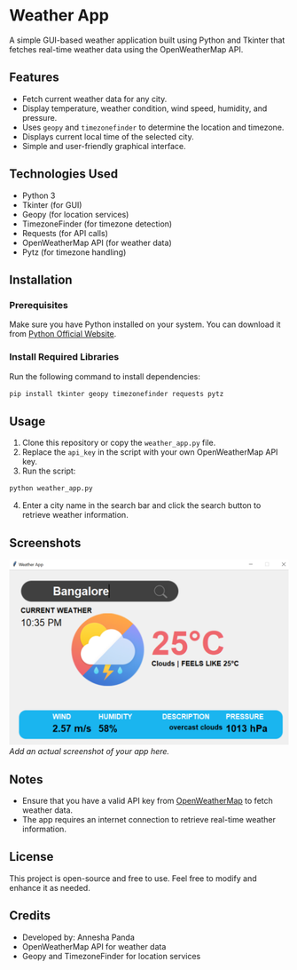 # Weather App

A simple GUI-based weather application built using Python and Tkinter that fetches real-time weather data using the OpenWeatherMap API.

## Features

- Fetch current weather data for any city.
- Display temperature, weather condition, wind speed, humidity, and pressure.
- Uses `geopy` and `timezonefinder` to determine the location and timezone.
- Displays current local time of the selected city.
- Simple and user-friendly graphical interface.

## Technologies Used

- Python 3
- Tkinter (for GUI)
- Geopy (for location services)
- TimezoneFinder (for timezone detection)
- Requests (for API calls)
- OpenWeatherMap API (for weather data)
- Pytz (for timezone handling)

## Installation

### Prerequisites
Make sure you have Python installed on your system. You can download it from [Python Official Website](https://www.python.org/).

### Install Required Libraries
Run the following command to install dependencies:

```sh
pip install tkinter geopy timezonefinder requests pytz
```

## Usage

1. Clone this repository or copy the `weather_app.py` file.
2. Replace the `api_key` in the script with your own OpenWeatherMap API key.
3. Run the script:

```sh
python weather_app.py
```

4. Enter a city name in the search bar and click the search button to retrieve weather information.

## Screenshots

![App Screenshot](screenshot.png)  
_Add an actual screenshot of your app here._

## Notes

- Ensure that you have a valid API key from [OpenWeatherMap](https://openweathermap.org/) to fetch weather data.
- The app requires an internet connection to retrieve real-time weather information.

## License

This project is open-source and free to use. Feel free to modify and enhance it as needed.

## Credits

- Developed by: Annesha Panda
- OpenWeatherMap API for weather data
- Geopy and TimezoneFinder for location services
